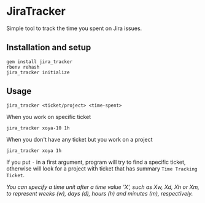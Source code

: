 # JiraTracker

Simple tool to track the time you spent on Jira issues.

## Installation and setup

```
gem install jira_tracker
rbenv rehash
jira_tracker initialize
```

## Usage

```
jira_tracker <ticket/project> <time-spent>
```

When you work on specific ticket

```
jira_tracker xoya-10 1h
```

When you don't have any ticket but you work on a project

```
jira_tracker xoya 1h
```


If you put `-` in a first argument, program will try to find a specific ticket, 
otherwise will look for a project with ticket that has summary `Time Tracking Ticket`. 

*You can specify a time unit after a time value 'X', such as Xw, Xd, Xh or Xm,
to represent weeks (w), days (d), hours (h) and minutes (m), respectively.*
